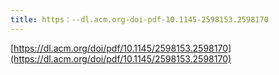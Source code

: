 ```yaml
---
title: https：--dl.acm.org-doi-pdf-10.1145-2598153.2598170
---
```


[https://dl.acm.org/doi/pdf/10.1145/2598153.2598170](https://dl.acm.org/doi/pdf/10.1145/2598153.2598170)
